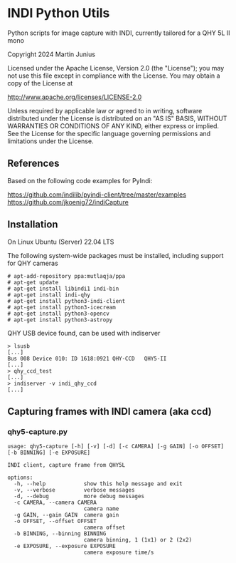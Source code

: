 # INDI Python Utils

Python scripts for image capture with INDI, currently tailored for a QHY 5L II mono

Copyright 2024 Martin Junius

Licensed under the Apache License, Version 2.0 (the "License");
you may not use this file except in compliance with the License.
You may obtain a copy of the License at

http://www.apache.org/licenses/LICENSE-2.0

Unless required by applicable law or agreed to in writing, software
distributed under the License is distributed on an "AS IS" BASIS,
WITHOUT WARRANTIES OR CONDITIONS OF ANY KIND, either express or implied.
See the License for the specific language governing permissions and
limitations under the License.


## References

Based on the following code examples for PyIndi:

https://github.com/indilib/pyindi-client/tree/master/examples \
https://github.com/jkoenig72/indiCapture


## Installation

On Linux Ubuntu (Server) 22.04 LTS

The following system-wide packages must be installed, including support for QHY cameras

```
# apt-add-repository ppa:mutlaqja/ppa
# apt-get update
# apt-get install libindi1 indi-bin
# apt-get install indi-qhy
# apt-get install python3-indi-client
# apt-get install python3-icecream
# apt-get install python3-opencv
# apt-get install python3-astropy
```

QHY USB device found, can be used with indiserver
```
> lsusb
[...]
Bus 008 Device 010: ID 1618:0921 QHY-CCD   QHY5-II
[...]
> qhy_ccd_test
[...]
> indiserver -v indi_qhy_ccd
[...]
```


## Capturing frames with INDI camera (aka ccd)

### qhy5-capture.py

```
usage: qhy5-capture [-h] [-v] [-d] [-c CAMERA] [-g GAIN] [-o OFFSET] [-b BINNING] [-e EXPOSURE]

INDI client, capture frame from QHY5L

options:
  -h, --help            show this help message and exit
  -v, --verbose         verbose messages
  -d, --debug           more debug messages
  -c CAMERA, --camera CAMERA
                        camera name
  -g GAIN, --gain GAIN  camera gain
  -o OFFSET, --offset OFFSET
                        camera offset
  -b BINNING, --binning BINNING
                        camera binning, 1 (1x1) or 2 (2x2)
  -e EXPOSURE, --exposure EXPOSURE
                        camera exposure time/s
```

